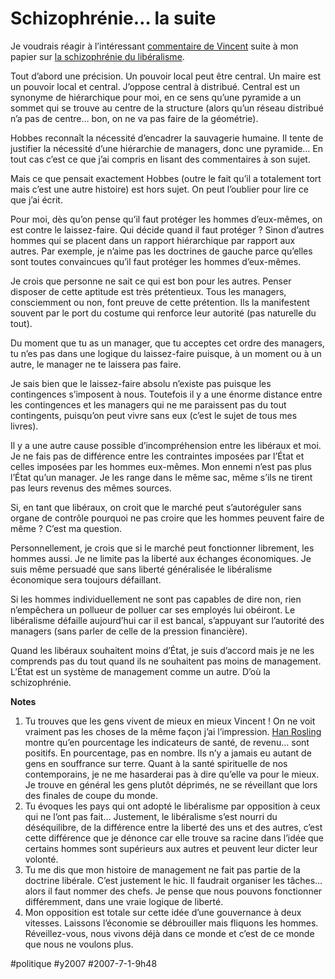 # Schizophrénie… la suite

Je voudrais réagir à l’intéressant [commentaire de Vincent](../6/le-liberalisme-une-doctrine-schizophrenique/#comment-36822.md) suite à mon papier sur [la schizophrénie du libéralisme](../6/le-liberalisme-une-doctrine-schizophrenique.md).

Tout d’abord une précision. Un pouvoir local peut être central. Un maire est un pouvoir local et central. J’oppose central à distribué. Central est un synonyme de hiérarchique pour moi, en ce sens qu’une pyramide a un sommet qui se trouve au centre de la structure (alors qu’un réseau distribué n’a pas de centre… bon, on ne va pas faire de la géométrie).

Hobbes reconnaît la nécessité d’encadrer la sauvagerie humaine. Il tente de justifier la nécessité d’une hiérarchie de managers, donc une pyramide… En tout cas c’est ce que j’ai compris en lisant des commentaires à son sujet.

Mais ce que pensait exactement Hobbes (outre le fait qu’il a totalement tort mais c’est une autre histoire) est hors sujet. On peut l’oublier pour lire ce que j’ai écrit.

Pour moi, dès qu’on pense qu’il faut protéger les hommes d’eux-mêmes, on est contre le laissez-faire. Qui décide quand il faut protéger ? Sinon d’autres hommes qui se placent dans un rapport hiérarchique par rapport aux autres. Par exemple, je n’aime pas les doctrines de gauche parce qu’elles sont toutes convaincues qu’il faut protéger les hommes d’eux-mêmes.

Je crois que personne ne sait ce qui est bon pour les autres. Penser disposer de cette aptitude est très prétentieux. Tous les managers, consciemment ou non, font preuve de cette prétention. Ils la manifestent souvent par le port du costume qui renforce leur autorité (pas naturelle du tout).

Du moment que tu as un manager, que tu acceptes cet ordre des managers, tu n’es pas dans une logique du laissez-faire puisque, à un moment ou à un autre, le manager ne te laissera pas faire.

Je sais bien que le laissez-faire absolu n’existe pas puisque les contingences s’imposent à nous. Toutefois il y a une énorme distance entre les contingences et les managers qui ne me paraissent pas du tout contingents, puisqu’on peut vivre sans eux (c’est le sujet de tous mes livres).

Il y a une autre cause possible d’incompréhension entre les libéraux et moi. Je ne fais pas de différence entre les contraintes imposées par l’État et celles imposées par les hommes eux-mêmes. Mon ennemi n’est pas plus l’État qu’un manager. Je les range dans le même sac, même s’ils ne tirent pas leurs revenus des mêmes sources.

Si, en tant que libéraux, on croit que le marché peut s’autoréguler sans organe de contrôle pourquoi ne pas croire que les hommes peuvent faire de même ? C’est ma question.

Personnellement, je crois que si le marché peut fonctionner librement, les hommes aussi. Je ne limite pas la liberté aux échanges économiques. Je suis même persuadé que sans liberté généralisée le libéralisme économique sera toujours défaillant.

Si les hommes individuellement ne sont pas capables de dire non, rien n’empêchera un pollueur de polluer car ses employés lui obéiront. Le libéralisme défaille aujourd’hui car il est bancal, s’appuyant sur l’autorité des managers (sans parler de celle de la pression financière).

Quand les libéraux souhaitent moins d’État, je suis d’accord mais je ne les comprends pas du tout quand ils ne souhaitent pas moins de management. L’État est un système de management comme un autre. D’où la schizophrénie.

**Notes**
1. Tu trouves que les gens vivent de mieux en mieux Vincent ! On ne voit vraiment pas les choses de la même façon j’ai l’impression. [Han Rosling](../../2006/10/les-problemes-globaux-existent-ils.md) montre qu’en pourcentage les indicateurs de santé, de revenu… sont positifs. En pourcentage, pas en nombre. Ils n’y a jamais eu autant de gens en souffrance sur terre. Quant à la santé spirituelle de nos contemporains, je ne me hasarderai pas à dire qu’elle va pour le mieux. Je trouve en général les gens plutôt déprimés, ne se réveillant que lors des finales de coupe du monde.
2. Tu évoques les pays qui ont adopté le libéralisme par opposition à ceux qui ne l’ont pas fait… Justement, le libéralisme s’est nourri du déséquilibre, de la différence entre la liberté des uns et des autres, c’est cette différence que je dénonce car elle trouve sa racine dans l’idée que certains hommes sont supérieurs aux autres et peuvent leur dicter leur volonté.
3. Tu me dis que mon histoire de management ne fait pas partie de la doctrine libérale. C’est justement le hic. Il faudrait organiser les tâches… alors il faut nommer des chefs. Je pense que nous pouvons fonctionner différemment, dans une vraie logique de liberté.
4. Mon opposition est totale sur cette idée d’une gouvernance à deux vitesses. Laissons l’économie se débrouiller mais fliquons les hommes. Réveillez-vous, nous vivons déjà dans ce monde et c’est de ce monde que nous ne voulons plus.


#politique #y2007 #2007-7-1-9h48
